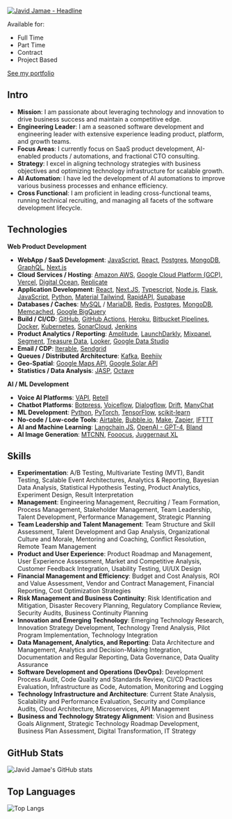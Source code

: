 <a href="https://git.io/typing-svg"><img src="https://readme-typing-svg.demolab.com?font=Fira+Code&size=40&pause=1000&color=06C996&background=FF331B00&center=true&vCenter=true&multiline=true&random=true&width=1500&height=100&lines=I+build+Web+and+AI+Products" alt="Javid Jamae - Headline" /></a>

Available for:
- Full Time
- Part Time
- Contract
- Project Based

[See my portfolio](https://github.com/javidjamae/ai-portfolio)

## Intro

- **Mission**: I am passionate about leveraging technology and innovation to drive business success and maintain a competitive edge.
- **Engineering Leader**: I am a seasoned software development and engineering leader with extensive experience leading product, platform, and growth teams.
- **Focus Areas**: I currently focus on SaaS product development, AI-enabled products / automations, and fractional CTO consulting.
- **Strategy**: I excel in aligning technology strategies with business objectives and optimizing technology infrastructure for scalable growth.
- **AI Automation**: I have led the development of AI automations to improve various business processes and enhance efficiency.
- **Cross Functional**: I am proficient in leading cross-functional teams, running technical recruiting, and managing all facets of the software development lifecycle.

## Technologies

**Web Product Development**
- **WebApp / SaaS Development**: [JavaScript](https://ecma-international.org/publications-and-standards/standards/ecma-262/), [React](https://reactjs.org/), [Postgres](https://www.postgresql.org/), [MongoDB](https://www.mongodb.com/), [GraphQL](https://graphql.org/), [Next.js](https://nextjs.org/)
- **Cloud Services / Hosting**: [Amazon AWS](https://aws.amazon.com/), [Google Cloud Platform (GCP)](https://cloud.google.com/), [Vercel](https://vercel.com/), [Digital Ocean](https://www.digitalocean.com/), [Replicate](https://replicate.com/)
- **Application Development**: [React](https://react.dev/), [Next.JS](https://vercel.com/solutions/nextjs), [Typescript](https://www.typescriptlang.org/), [Node.js](https://nodejs.org/), [Flask](https://github.com/pallets/flask), [JavaScript](https://ecma-international.org/publications-and-standards/standards/ecma-262/), [Python](https://www.python.org/), [Material Tailwind](https://material-tailwind.com/),  [RapidAPI](https://rapidapi.com/), [Supabase](https://www.supabase.com/)
- **Databases / Caches**: [MySQL](https://www.mysql.com/) / [MariaDB](https://mariadb.org/), [Redis](https://redis.io/), [Postgres](https://www.postgresql.org/), [MongoDB](https://www.mongodb.com/), [Memcached](https://memcached.org/), [Google BigQuery](https://cloud.google.com/bigquery)
- **Build / CI/CD**: [GitHub](https://github.com/), [GitHub Actions](https://github.com/features/actions), [Heroku](https://www.heroku.com/), [Bitbucket Pipelines](https://bitbucket.org/product/features/pipelines), [Docker](https://www.docker.com/), [Kubernetes](https://kubernetes.io/), [SonarCloud](https://sonarcloud.io/), [Jenkins](https://www.jenkins.io/)
- **Product Analytics / Reporting**: [Amplitude](https://amplitude.com/), [LaunchDarkly](https://launchdarkly.com/), [Mixpanel](https://mixpanel.com/), [Segment](https://segment.com/), [Treasure Data](https://www.treasuredata.com/), [Looker](https://looker.com/), [Google Data Studio](https://datastudio.google.com/)
- **Email / CDP**: [Iterable](https://www.iterable.com/), [Sendgrid](https://www.sendgrid.com/)
- **Queues / Distributed Architecture**: [Kafka](https://kafka.apache.org/), [Beehiiv](https://www.beehiiv.com/)
- **Geo-Spatial**: [Google Maps API](https://developers.google.com/maps), [Google Solar API](https://developers.google.com/maps/documentation/solar/overview)
- **Statistics / Data Analysis**: [JASP](https://jasp-stats.org/), [Octave](https://www.gnu.org/software/octave/)

**AI / ML Development**
- **Voice AI Platforms**: [VAPI](https://vapi.ai/), [Retell](https://www.retell.com/)
- **Chatbot Platforms**: [Botpress](https://botpress.com/), [Voiceflow](https://www.voiceflow.com/), [Dialogflow](https://dialogflow.cloud.google.com/), [Drift](https://www.drift.com/), [ManyChat](https://manychat.com/)
- **ML Development**: [Python](https://www.python.org/), [PyTorch](https://pytorch.org/), [TensorFlow](https://www.tensorflow.org/), [scikit-learn](https://scikit-learn.org/)
- **No-code / Low-code Tools**: [Airtable](https://airtable.com/), [Bubble.io](https://bubble.io/), [Make](https://make.com/), [Zapier](https://zapier.com/), [IFTTT](https://ifttt.com/)
- **AI and Machine Learning**: [Langchain JS](https://js.langchain.com/), [OpenAI - GPT-4](https://openai.com/), [Bland](https://www.bland.ai/)
- **AI Image Generation**: [MTCNN](https://github.com/ipazc/mtcnn), [Fooocus](https://github.com/lllyasviel/Fooocus), [Juggernaut XL](https://huggingface.co/stablediffusionapi/juggernaut-xl)

## Skills
- **Experimentation**: A/B Testing, Multivariate Testing (MVT), Bandit Testing, Scalable Event Architectures, Analytics & Reporting, Bayesian Data Analysis, Statistical Hypothesis Testing, Product Analytics, Experiment Design, Result Interpretation
- **Management**: Engineering Management, Recruiting / Team Formation, Process Management, Stakeholder Management, Team Leadership, Talent Development, Performance Management, Strategic Planning
- **Team Leadership and Talent Management**: Team Structure and Skill Assessment, Talent Development and Gap Analysis, Organizational Culture and Morale, Mentoring and Coaching, Conflict Resolution, Remote Team Management
- **Product and User Experience**: Product Roadmap and Management, User Experience Assessment, Market and Competitive Analysis, Customer Feedback Integration, Usability Testing, UI/UX Design
- **Financial Management and Efficiency**: Budget and Cost Analysis, ROI and Value Assessment, Vendor and Contract Management, Financial Reporting, Cost Optimization Strategies
- **Risk Management and Business Continuity**: Risk Identification and Mitigation, Disaster Recovery Planning, Regulatory Compliance Review, Security Audits, Business Continuity Planning
- **Innovation and Emerging Technology**: Emerging Technology Research, Innovation Strategy Development, Technology Trend Analysis, Pilot Program Implementation, Technology Integration
- **Data Management, Analytics, and Reporting**: Data Architecture and Management, Analytics and Decision-Making Integration, Documentation and Regular Reporting, Data Governance, Data Quality Assurance
- **Software Development and Operations (DevOps)**: Development Process Audit, Code Quality and Standards Review, CI/CD Practices Evaluation, Infrastructure as Code, Automation, Monitoring and Logging
- **Technology Infrastructure and Architecture**: Current State Analysis, Scalability and Performance Evaluation, Security and Compliance Audits, Cloud Architecture, Microservices, API Management
- **Business and Technology Strategy Alignment**: Vision and Business Goals Alignment, Strategic Technology Roadmap Development, Business Plan Assessment, Digital Transformation, IT Strategy


## GitHub Stats

![Javid Jamae's GitHub stats](https://github-readme-stats.vercel.app/api?username=javidjamae&show_icons=true&theme=transparent)

## Top Languages

![Top Langs](https://github-readme-stats.vercel.app/api/top-langs/?username=javidjamae&hide_progress=true)

